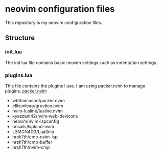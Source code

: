 # neovim configuration files

This repository is my neovim configuration files.

## Structure

### init.lua
The init.lua file contains basic neovim settings such as indentation settings.

### plugins.lua
This file contains the plugins I use. I am using packer.nvim to manage plugins.
[packer.nvim](https://github.com/wbthomason/packer.nvim)

- wbthomason/packer.nvim
- ellisonleao/gruvbox.nvim
- nvim-lualine/lualine.nvim
- kyazdani42/nvim-web-devicons
- neovim/nvim-lspconfig
- onsails/lspkind-nvim
- L3MON4D3/LuaSnip
- hrsh7th/cmp-nvim-lsp
- hrsh7th/cmp-buffer
- hrsh7th/nvim-cmp
